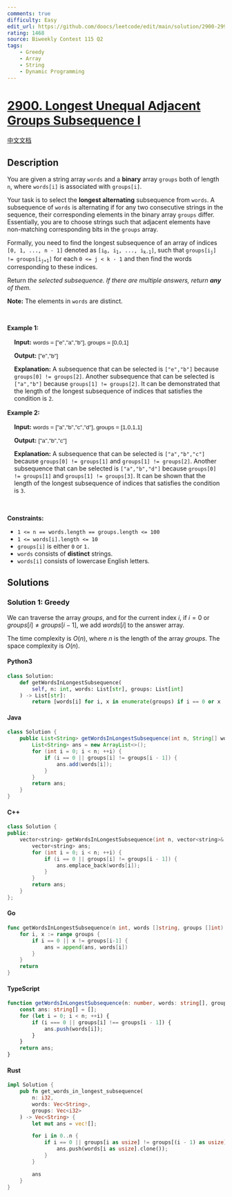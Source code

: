 ```yaml
---
comments: true
difficulty: Easy
edit_url: https://github.com/doocs/leetcode/edit/main/solution/2900-2999/2900.Longest%20Unequal%20Adjacent%20Groups%20Subsequence%20I/README_EN.md
rating: 1468
source: Biweekly Contest 115 Q2
tags:
    - Greedy
    - Array
    - String
    - Dynamic Programming
---
```


<!-- problem:start -->

# [2900. Longest Unequal Adjacent Groups Subsequence I](https://leetcode.com/problems/longest-unequal-adjacent-groups-subsequence-i)

[中文文档](/solution/2900-2999/2900.Longest%20Unequal%20Adjacent%20Groups%20Subsequence%20I/README.md)

## Description

<!-- description:start -->

<p>You are given a string array <code>words</code> and a <strong>binary</strong> array <code>groups</code> both of length <code>n</code>, where <code>words[i]</code> is associated with <code>groups[i]</code>.</p>

<p>Your task is to select the <strong>longest alternating</strong> <span data-keyword="subsequence-array">subsequence</span> from <code>words</code>. A subsequence of <code>words</code> is alternating if for any two consecutive strings in the sequence, their corresponding elements in the binary array <code>groups</code> differ. Essentially, you are to choose strings such that adjacent elements have non-matching corresponding bits in the <code>groups</code> array.</p>

<p>Formally, you need to find the longest subsequence of an array of indices <code>[0, 1, ..., n - 1]</code> denoted as <code>[i<sub>0</sub>, i<sub>1</sub>, ..., i<sub>k-1</sub>]</code>, such that <code>groups[i<sub>j</sub>] != groups[i<sub>j+1</sub>]</code> for each <code>0 &lt;= j &lt; k - 1</code> and then find the words corresponding to these indices.</p>

<p>Return <em>the selected subsequence. If there are multiple answers, return <strong>any</strong> of them.</em></p>

<p><strong>Note:</strong> The elements in <code>words</code> are distinct.</p>

<p>&nbsp;</p>
<p><strong class="example">Example 1:</strong></p>

<div class="example-block" style="
    border-color: var(--border-tertiary);
    border-left-width: 2px;
    color: var(--text-secondary);
    font-size: .875rem;
    margin-bottom: 1rem;
    margin-top: 1rem;
    overflow: visible;
    padding-left: 1rem;
">
<p><strong>Input:</strong> <span class="example-io" style="
    font-family: Menlo,sans-serif;
    font-size: 0.85rem;
">words = [&quot;e&quot;,&quot;a&quot;,&quot;b&quot;], groups = [0,0,1]</span></p>

<p><strong>Output:</strong> <span class="example-io" style="
    font-family: Menlo,sans-serif;
    font-size: 0.85rem;
">[&quot;e&quot;,&quot;b&quot;]</span></p>

<p><strong>Explanation:</strong> A subsequence that can be selected is <code>[&quot;e&quot;,&quot;b&quot;]</code> because <code>groups[0] != groups[2]</code>. Another subsequence that can be selected is <code>[&quot;a&quot;,&quot;b&quot;]</code> because <code>groups[1] != groups[2]</code>. It can be demonstrated that the length of the longest subsequence of indices that satisfies the condition is <code>2</code>.</p>
</div>

<p><strong class="example">Example 2:</strong></p>

<div class="example-block" style="
    border-color: var(--border-tertiary);
    border-left-width: 2px;
    color: var(--text-secondary);
    font-size: .875rem;
    margin-bottom: 1rem;
    margin-top: 1rem;
    overflow: visible;
    padding-left: 1rem;
">
<p><strong>Input:</strong> <span class="example-io" style="
    font-family: Menlo,sans-serif;
    font-size: 0.85rem;
">words = [&quot;a&quot;,&quot;b&quot;,&quot;c&quot;,&quot;d&quot;], groups = [1,0,1,1]</span></p>

<p><strong>Output:</strong> <span class="example-io" style="
    font-family: Menlo,sans-serif;
    font-size: 0.85rem;
">[&quot;a&quot;,&quot;b&quot;,&quot;c&quot;]</span></p>

<p><strong>Explanation:</strong> A subsequence that can be selected is <code>[&quot;a&quot;,&quot;b&quot;,&quot;c&quot;]</code> because <code>groups[0] != groups[1]</code> and <code>groups[1] != groups[2]</code>. Another subsequence that can be selected is <code>[&quot;a&quot;,&quot;b&quot;,&quot;d&quot;]</code> because <code>groups[0] != groups[1]</code> and <code>groups[1] != groups[3]</code>. It can be shown that the length of the longest subsequence of indices that satisfies the condition is <code>3</code>.</p>
</div>

<p>&nbsp;</p>
<p><strong>Constraints:</strong></p>

<ul>
	<li><code>1 &lt;= n == words.length == groups.length &lt;= 100</code></li>
	<li><code>1 &lt;= words[i].length &lt;= 10</code></li>
	<li><code>groups[i]</code> is either <code>0</code> or <code>1.</code></li>
	<li><code>words</code> consists of <strong>distinct</strong> strings.</li>
	<li><code>words[i]</code> consists of lowercase English letters.</li>
</ul>

<!-- description:end -->

## Solutions

<!-- solution:start -->

### Solution 1: Greedy

We can traverse the array $groups$, and for the current index $i$, if $i=0$ or $groups[i] \neq groups[i - 1]$, we add $words[i]$ to the answer array.

The time complexity is $O(n)$, where $n$ is the length of the array $groups$. The space complexity is $O(n)$.

<!-- tabs:start -->

#### Python3

```python
class Solution:
    def getWordsInLongestSubsequence(
        self, n: int, words: List[str], groups: List[int]
    ) -> List[str]:
        return [words[i] for i, x in enumerate(groups) if i == 0 or x != groups[i - 1]]
```

#### Java

```java
class Solution {
    public List<String> getWordsInLongestSubsequence(int n, String[] words, int[] groups) {
        List<String> ans = new ArrayList<>();
        for (int i = 0; i < n; ++i) {
            if (i == 0 || groups[i] != groups[i - 1]) {
                ans.add(words[i]);
            }
        }
        return ans;
    }
}
```

#### C++

```cpp
class Solution {
public:
    vector<string> getWordsInLongestSubsequence(int n, vector<string>& words, vector<int>& groups) {
        vector<string> ans;
        for (int i = 0; i < n; ++i) {
            if (i == 0 || groups[i] != groups[i - 1]) {
                ans.emplace_back(words[i]);
            }
        }
        return ans;
    }
};
```

#### Go

```go
func getWordsInLongestSubsequence(n int, words []string, groups []int) (ans []string) {
	for i, x := range groups {
		if i == 0 || x != groups[i-1] {
			ans = append(ans, words[i])
		}
	}
	return
}
```

#### TypeScript

```ts
function getWordsInLongestSubsequence(n: number, words: string[], groups: number[]): string[] {
    const ans: string[] = [];
    for (let i = 0; i < n; ++i) {
        if (i === 0 || groups[i] !== groups[i - 1]) {
            ans.push(words[i]);
        }
    }
    return ans;
}
```

#### Rust

```rust
impl Solution {
    pub fn get_words_in_longest_subsequence(
        n: i32,
        words: Vec<String>,
        groups: Vec<i32>
    ) -> Vec<String> {
        let mut ans = vec![];

        for i in 0..n {
            if i == 0 || groups[i as usize] != groups[(i - 1) as usize] {
                ans.push(words[i as usize].clone());
            }
        }

        ans
    }
}
```

<!-- tabs:end -->

<!-- solution:end -->

<!-- problem:end -->
